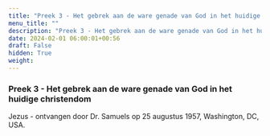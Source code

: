 ```yaml
---
title: "Preek 3 - Het gebrek aan de ware genade van God in het huidige christendom"
menu_title: ""
description: "Preek 3 - Het gebrek aan de ware genade van God in het huidige christendom"
date: 2024-02-01 06:00:01+00:56
draft: False
hidden: True
weight:
---
```

### Preek 3 - Het gebrek aan de ware genade van God in het huidige christendom

Jezus - ontvangen door Dr. Samuels op 25 augustus 1957, Washington, DC, USA.

